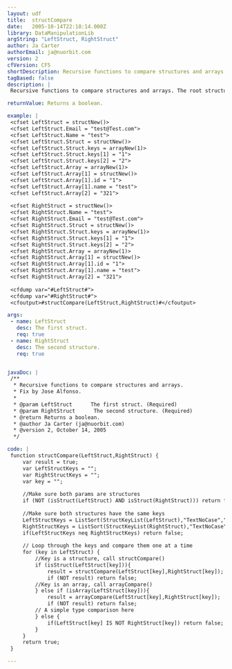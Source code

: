 ```yaml
---
layout: udf
title:  structCompare
date:   2005-10-14T22:18:14.000Z
library: DataManipulationLib
argString: "LeftStruct, RightStruct"
author: Ja Carter
authorEmail: ja@nuorbit.com
version: 2
cfVersion: CF5
shortDescription: Recursive functions to compare structures and arrays.
tagBased: false
description: |
 Recursive functions to compare structures and arrays. The root structure or array may contain nested structures and arrays.

returnValue: Returns a boolean.

example: |
 <cfset LeftStruct = structNew()>
 <cfset LeftStruct.Email = "test@Test.com">
 <cfset LeftStruct.Name = "test">
 <cfset LeftStruct.Struct = structNew()>
 <cfset LeftStruct.Struct.keys = arrayNew(1)>
 <cfset LeftStruct.Struct.keys[1] = "1">
 <cfset LeftStruct.Struct.keys[2] = "2">
 <cfset LeftStruct.Array = arrayNew(1)>
 <cfset LeftStruct.Array[1] = structNew()>
 <cfset LeftStruct.Array[1].id = "1">
 <cfset LeftStruct.Array[1].name = "test">
 <cfset LeftStruct.Array[2] = "321">
 
 <cfset RightStruct = structNew()>
 <cfset RightStruct.Name = "test">
 <cfset RightStruct.Email = "test@Test.com">
 <cfset RightStruct.Struct = structNew()>
 <cfset RightStruct.Struct.keys = arrayNew(1)>
 <cfset RightStruct.Struct.keys[1] = "1">
 <cfset RightStruct.Struct.keys[2] = "2">
 <cfset RightStruct.Array = arrayNew(1)>
 <cfset RightStruct.Array[1] = structNew()>
 <cfset RightStruct.Array[1].id = "1">
 <cfset RightStruct.Array[1].name = "test">
 <cfset RightStruct.Array[2] = "321">
 
 <cfdump var="#LeftStruct#">
 <cfdump var="#RightStruct#">
 <cfoutput>#structCompare(LeftStruct,RightStruct)#</cfoutput>

args:
 - name: LeftStruct
   desc: The first struct.
   req: true
 - name: RightStruct
   desc: The second structure.
   req: true


javaDoc: |
 /**
  * Recursive functions to compare structures and arrays.
  * Fix by Jose Alfonso.
  * 
  * @param LeftStruct      The first struct. (Required)
  * @param RightStruct      The second structure. (Required)
  * @return Returns a boolean. 
  * @author Ja Carter (ja@nuorbit.com) 
  * @version 2, October 14, 2005 
  */

code: |
 function structCompare(LeftStruct,RightStruct) {
     var result = true;
     var LeftStructKeys = "";
     var RightStructKeys = "";
     var key = "";
     
     //Make sure both params are structures
     if (NOT (isStruct(LeftStruct) AND isStruct(RightStruct))) return false;
 
     //Make sure both structures have the same keys
     LeftStructKeys = ListSort(StructKeyList(LeftStruct),"TextNoCase","ASC");
     RightStructKeys = ListSort(StructKeyList(RightStruct),"TextNoCase","ASC");
     if(LeftStructKeys neq RightStructKeys) return false;    
     
     // Loop through the keys and compare them one at a time
     for (key in LeftStruct) {
         //Key is a structure, call structCompare()
         if (isStruct(LeftStruct[key])){
             result = structCompare(LeftStruct[key],RightStruct[key]);
             if (NOT result) return false;
         //Key is an array, call arrayCompare()
         } else if (isArray(LeftStruct[key])){
             result = arrayCompare(LeftStruct[key],RightStruct[key]);
             if (NOT result) return false;
         // A simple type comparison here
         } else {
             if(LeftStruct[key] IS NOT RightStruct[key]) return false;
         }
     }
     return true;
 }

---
```


